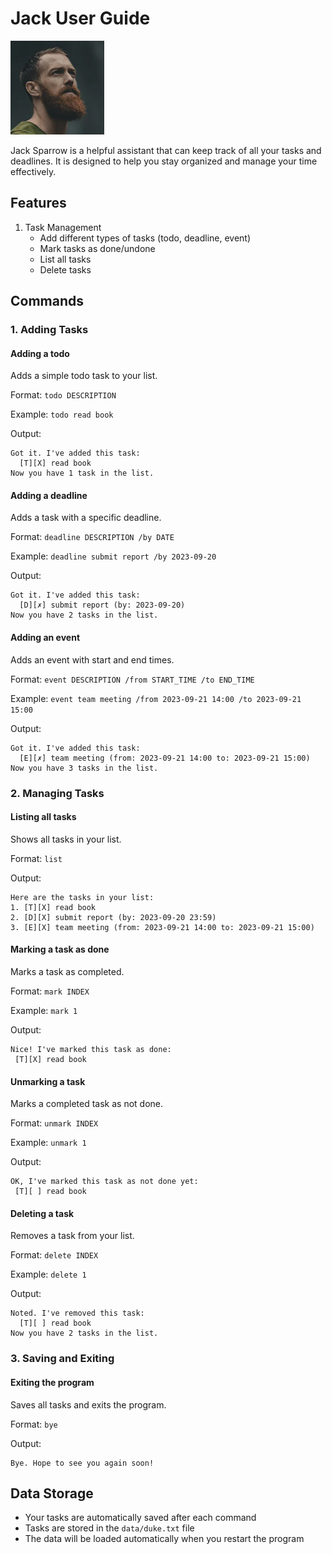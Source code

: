 # Jack User Guide

![Jack](../src/main/resources/images/DaDuke.png)

Jack Sparrow is a helpful assistant that can keep track of all your tasks and deadlines.
It is designed to help you stay organized and manage your time effectively.

## Features

1. Task Management
   - Add different types of tasks (todo, deadline, event)
   - Mark tasks as done/undone
   - List all tasks
   - Delete tasks

## Commands

### 1. Adding Tasks

#### Adding a todo
Adds a simple todo task to your list.

Format: `todo DESCRIPTION`

Example: `todo read book`

Output:
```
Got it. I've added this task:
  [T][X] read book
Now you have 1 task in the list.
```

#### Adding a deadline
Adds a task with a specific deadline.

Format: `deadline DESCRIPTION /by DATE`

Example: `deadline submit report /by 2023-09-20`

Output:
```
Got it. I've added this task:
  [D][✗] submit report (by: 2023-09-20)
Now you have 2 tasks in the list.
```

#### Adding an event
Adds an event with start and end times.

Format: `event DESCRIPTION /from START_TIME /to END_TIME`

Example: `event team meeting /from 2023-09-21 14:00 /to 2023-09-21 15:00`

Output:
```
Got it. I've added this task:
  [E][✗] team meeting (from: 2023-09-21 14:00 to: 2023-09-21 15:00)
Now you have 3 tasks in the list.
```

### 2. Managing Tasks

#### Listing all tasks
Shows all tasks in your list.

Format: `list`

Output:
```
Here are the tasks in your list:
1. [T][X] read book
2. [D][X] submit report (by: 2023-09-20 23:59)
3. [E][X] team meeting (from: 2023-09-21 14:00 to: 2023-09-21 15:00)
```

#### Marking a task as done
Marks a task as completed.

Format: `mark INDEX`

Example: `mark 1`

Output:
```
Nice! I've marked this task as done:
 [T][X] read book
```

#### Unmarking a task
Marks a completed task as not done.

Format: `unmark INDEX`

Example: `unmark 1`

Output:
```
OK, I've marked this task as not done yet:
 [T][ ] read book
```

#### Deleting a task
Removes a task from your list.

Format: `delete INDEX`

Example: `delete 1`

Output:
```
Noted. I've removed this task:
  [T][ ] read book
Now you have 2 tasks in the list.
```

### 3. Saving and Exiting

#### Exiting the program
Saves all tasks and exits the program.

Format: `bye`

Output:
```
Bye. Hope to see you again soon!
```

## Data Storage
- Your tasks are automatically saved after each command
- Tasks are stored in the `data/duke.txt` file
- The data will be loaded automatically when you restart the program
